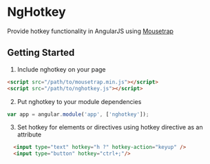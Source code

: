 NgHotkey
========

Provide hotkey functionality in AngularJS using [Mousetrap](https://github.com/ccampbell/mousetrap)

## Getting Started
1. Include nghotkey on your page

  ```html
  <script src="/path/to/mousetrap.min.js"></script>
  <script src="/path/to/nghotkey.js"></script>
  ```
  
2. Put nghotkey to your module dependencies

  ```javascript
  var app = angular.module('app', ['nghotkey']);
  ```
  
3. Set hotkey for elements or directives using hotkey directive as an attribute

  ```html
    <input type="text" hotkey="h ?" hotkey-action="keyup" />
    <input type="button" hotkey="ctrl+;"/>
  ```

